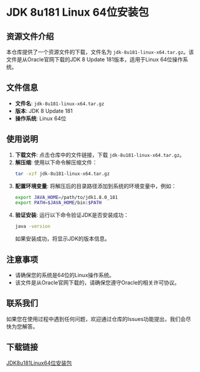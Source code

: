 # JDK 8u181 Linux 64位安装包

## 资源文件介绍

本仓库提供了一个资源文件的下载，文件名为 `jdk-8u181-linux-x64.tar.gz`。该文件是从Oracle官网下载的JDK 8 Update 181版本，适用于Linux 64位操作系统。

## 文件信息

- **文件名**: `jdk-8u181-linux-x64.tar.gz`
- **版本**: JDK 8 Update 181
- **操作系统**: Linux 64位

## 使用说明

1. **下载文件**: 点击仓库中的文件链接，下载 `jdk-8u181-linux-x64.tar.gz`。
2. **解压缩**: 使用以下命令解压缩文件：
   ```bash
   tar -xzf jdk-8u181-linux-x64.tar.gz
   ```
3. **配置环境变量**: 将解压后的目录路径添加到系统的环境变量中，例如：
   ```bash
   export JAVA_HOME=/path/to/jdk1.8.0_181
   export PATH=$JAVA_HOME/bin:$PATH
   ```
4. **验证安装**: 运行以下命令验证JDK是否安装成功：
   ```bash
   java -version
   ```
   如果安装成功，将显示JDK的版本信息。

## 注意事项

- 请确保您的系统是64位的Linux操作系统。
- 该文件是从Oracle官网下载的，请确保您遵守Oracle的相关许可协议。

## 联系我们

如果您在使用过程中遇到任何问题，欢迎通过仓库的Issues功能提出，我们会尽快为您解答。

## 下载链接

[JDK8u181Linux64位安装包](https://pan.quark.cn/s/4c7c587aea86)